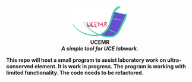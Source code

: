 <p align='center'>
<img src='static/ucmr-logo.png' width='150'>
<br>
<b>UCEMR<b>
</br>
<i>A simple tool for UCE labwork.</i>
</p>

This repo will host a small program to assist laboratory work on ultra-conserved element. It is work in progress. The program is working with limited functionality. The code needs to be refactored.
